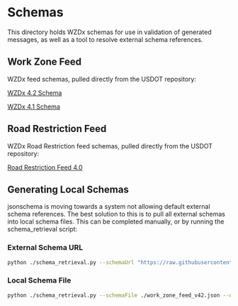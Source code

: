 # Schemas

This directory holds WZDx schemas for use in validation of generated messages, as well as a tool to resolve external schema references.

## Work Zone Feed

WZDx feed schemas, pulled directly from the USDOT repository:

[WZDx 4.2 Schema](https://raw.githubusercontent.com/usdot-jpo-ode/wzdx/main/schemas/4.2/WorkZoneFeed.json)

[WZDx 4.1 Schema](https://raw.githubusercontent.com/usdot-jpo-ode/wzdx/main/schemas/4.1/WorkZoneFeed.json)

## Road Restriction Feed

WZDx Road Restriction feed schemas, pulled directly from the USDOT repository:

[Road Restriction Feed 4.0](https://raw.githubusercontent.com/usdot-jpo-ode/wzdx/main/schemas/4.0/RoadRestrictionFeed.json)

## Generating Local Schemas

jsonschema is moving towards a system not allowing default external schema references. The best solution to this is to pull all external schemas into local schema files. This can be completed manually, or by running the schema_retrieval script:

### External Schema URL

```sh
python ./schema_retrieval.py --schemaUrl "https://raw.githubusercontent.com/usdot-jpo-ode/wzdx/main/schemas/4.2/WorkZoneFeed.json" --outputFile ./work_zone_feed_v42_dereferenced.json
```

### Local Schema File

```sh
python ./schema_retrieval.py --schemaFile ./work_zone_feed_v42.json --outputFile ./work_zone_feed_v42_dereferenced.json
```
